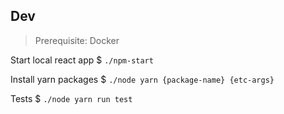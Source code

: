 ## Dev
> Prerequisite: Docker

Start local react app
$ `./npm-start`

Install yarn packages
$ `./node yarn {package-name} {etc-args}`

Tests
$ `./node yarn run test`
 
 
 
